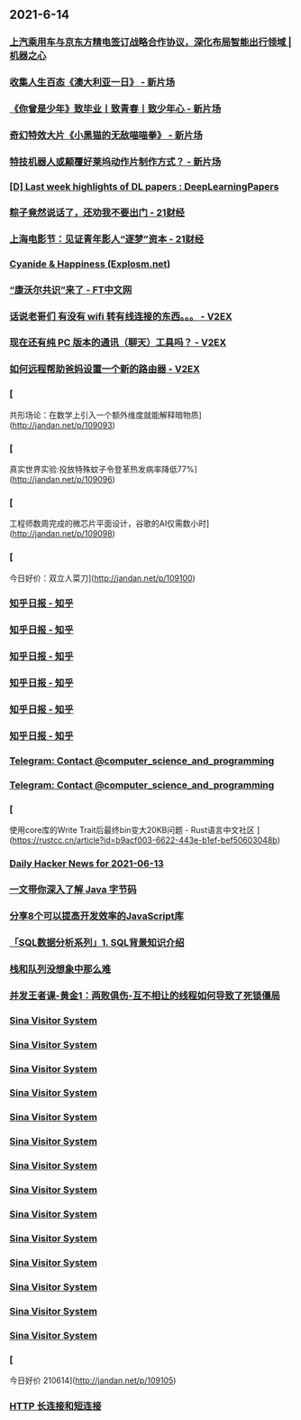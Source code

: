
## 2021-6-14

### [上汽乘用车与京东方精电签订战略合作协议，深化布局智能出行领域 | 机器之心](https://www.jiqizhixin.com/articles/2021-06-14)

### [收集人生百态《澳大利亚一日》 - 新片场](https://www.vmovier.com/62294)

### [《你曾是少年》致毕业丨致青春丨致少年心 - 新片场](https://www.vmovier.com/62201)

### [奇幻特效大片《小黑猫的无敌喵喵拳》 - 新片场](https://www.vmovier.com/62263)

### [特技机器人或颠覆好莱坞动作片制作方式？ - 新片场](https://www.vmovier.com/62300)

### [[D] Last week highlights of DL papers : DeepLearningPapers](https://www.reddit.com/r/DeepLearningPapers/comments/nz1hlu/d_last_week_highlights_of_dl_papers/)

### [粽子竟然说话了，还劝我不要出门 - 21财经](https://m.21jingji.com/article/20210614/herald/87c1a7e4d0ee0f5e2210337d1f0275d5.html)

### [上海电影节：见证青年影人“逐梦”资本 - 21财经](https://m.21jingji.com/article/20210613/herald/0e0d089b5539b173c00c7067dd2bef3e.html)

### [Cyanide & Happiness (Explosm.net)](http://www.explosm.net/comics/5896/)

### [“康沃尔共识”来了 - FT中文网](http://www.ftchinese.com/story/001092834)

### [话说老哥们 有没有 wifi 转有线连接的东西。。。 - V2EX](https://www.v2ex.com/t/783268)

### [现在还有纯 PC 版本的通讯（聊天）工具吗？ - V2EX](https://www.v2ex.com/t/783242)

### [如何远程帮助爸妈设置一个新的路由器 - V2EX](https://www.v2ex.com/t/783237)

### [
共形场论：在数学上引入一个额外维度就能解释暗物质](http://jandan.net/p/109093)

### [
真实世界实验:投放特殊蚊子令登革热发病率降低77%](http://jandan.net/p/109096)

### [
工程师数周完成的微芯片平面设计，谷歌的AI仅需数小时](http://jandan.net/p/109098)

### [
今日好价：双立人菜刀](http://jandan.net/p/109100)

### [知乎日报 - 知乎](https://daily.zhihu.com/story/9737003)

### [知乎日报 - 知乎](https://daily.zhihu.com/story/9737016)

### [知乎日报 - 知乎](https://daily.zhihu.com/story/9736962)

### [知乎日报 - 知乎](https://daily.zhihu.com/story/9737019)

### [知乎日报 - 知乎](https://daily.zhihu.com/story/9737014)

### [知乎日报 - 知乎](https://daily.zhihu.com/story/9736933)

### [Telegram: Contact @computer_science_and_programming](https://t.me/computer_science_and_programming/1074)

### [Telegram: Contact @computer_science_and_programming](https://t.me/computer_science_and_programming/1073)

### [
使用core库的Write Trait后最终bin变大20KB问题 - Rust语言中文社区
](https://rustcc.cn/article?id=b9acf003-6622-443e-b1ef-bef50603048b)

### [Daily Hacker News for 2021-06-13](https://www.daemonology.net/hn-daily/2021-06-13.html)

### [一文带你深入了解 Java 字节码](https://www.infoq.cn/article/866592b1bc8baa0e5911d6403)

### [分享8个可以提高开发效率的JavaScript库](https://www.infoq.cn/article/b39c5942455132263ab02fe6d)

### [「SQL数据分析系列」1. SQL背景知识介绍](https://www.infoq.cn/article/44c9d661d45b1ab5c36758d56)

### [栈和队列没想象中那么难](https://www.infoq.cn/article/898ce82e980f20ebc57f49d8c)

### [并发王者课-黄金1：两败俱伤-互不相让的线程如何导致了死锁僵局](https://www.infoq.cn/article/4df9cfb73a03575c3095f2bb1)

### [Sina Visitor System](https://weibo.com/1402400261/Kk6cx8Zcq)

### [Sina Visitor System](https://weibo.com/1402400261/Kk6aV4fId)

### [Sina Visitor System](https://weibo.com/1402400261/Kk67j4aSI)

### [Sina Visitor System](https://weibo.com/1402400261/Kk5psrWuq)

### [Sina Visitor System](https://weibo.com/1715118170/Kk7DwBLhW)

### [Sina Visitor System](https://weibo.com/1715118170/Kk7fiEMMb)

### [Sina Visitor System](https://weibo.com/1715118170/Kk6QUgPN2)

### [Sina Visitor System](https://weibo.com/1715118170/Kk6sCtjfm)

### [Sina Visitor System](https://weibo.com/1715118170/Kk64ai5NB)

### [Sina Visitor System](https://weibo.com/1715118170/Kk5FRy1X2)

### [Sina Visitor System](https://weibo.com/1715118170/Kk5hlBLn9)

### [Sina Visitor System](https://weibo.com/1715118170/Kk4Tda7D8)

### [Sina Visitor System](https://weibo.com/1715118170/Kk3jZuXXE)

### [Sina Visitor System](https://weibo.com/1715118170/Kk3jRqLQ6)

### [
今日好价 210614](http://jandan.net/p/109105)

### [HTTP 长连接和短连接](https://www.infoq.cn/article/19b1a0d5cf16cdcb8dd1e71d0)